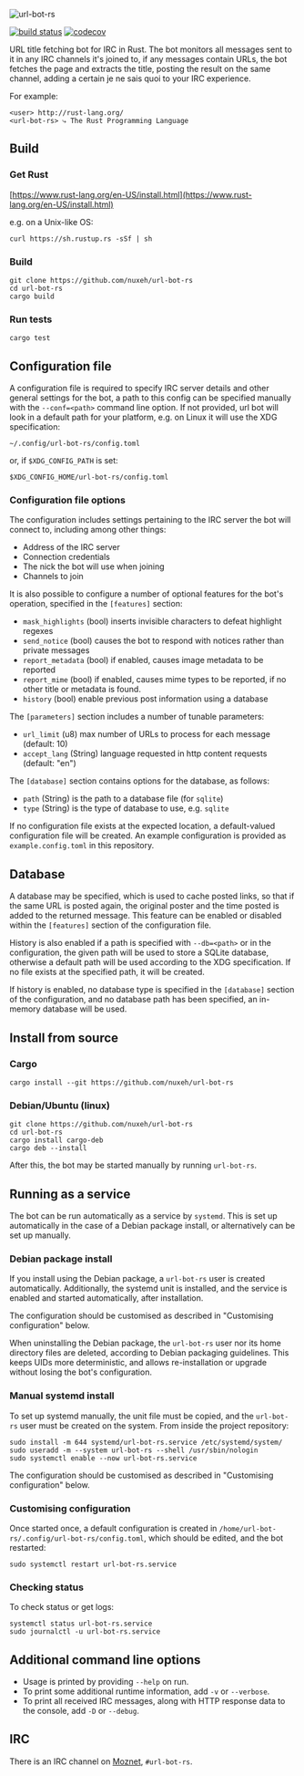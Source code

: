 ![url-bot-rs](./logo.svg "url-bot-rs")

[![build status](https://api.travis-ci.org/nuxeh/url-bot-rs.png?branch=master)](https://travis-ci.org/nuxeh/url-bot-rs)
[![codecov](https://codecov.io/gh/nuxeh/url-bot-rs/branch/master/graph/badge.svg)](https://codecov.io/gh/nuxeh/url-bot-rs)

URL title fetching bot for IRC in Rust. The bot monitors all messages sent to
it in any IRC channels it's joined to, if any messages contain URLs, the bot
fetches the page and extracts the title, posting the result on the same
channel, adding a certain je ne sais quoi to your IRC experience.

For example:

    <user> http://rust-lang.org/
    <url-bot-rs> ⤷ The Rust Programming Language

## Build

### Get Rust

[https://www.rust-lang.org/en-US/install.html](https://www.rust-lang.org/en-US/install.html)

e.g. on a Unix-like OS:

    curl https://sh.rustup.rs -sSf | sh

### Build

    git clone https://github.com/nuxeh/url-bot-rs
    cd url-bot-rs
    cargo build

### Run tests

    cargo test

## Configuration file

A configuration file is required to specify IRC server details and other
general settings for the bot, a path to this config can be specified manually
with the `--conf=<path>` command line option. If not provided, url bot will
look in a default path for your platform, e.g. on Linux it will use the XDG
specification:

    ~/.config/url-bot-rs/config.toml

or, if `$XDG_CONFIG_PATH` is set:

    $XDG_CONFIG_HOME/url-bot-rs/config.toml

### Configuration file options

The configuration includes settings pertaining to the IRC server the bot will
connect to, including among other things:

- Address of the IRC server
- Connection credentials
- The nick the bot will use when joining
- Channels to join

It is also possible to configure a number of optional features for the bot's
operation, specified in the `[features]` section:

- `mask_highlights` (bool) inserts invisible characters to defeat highlight
  regexes
- `send_notice` (bool) causes the bot to respond with notices rather than
  private messages
- `report_metadata` (bool) if enabled, causes image metadata to be reported
- `report_mime` (bool) if enabled, causes mime types to be reported, if no
  other title or metadata is found.
- `history` (bool) enable previous post information using a database

The `[parameters]` section includes a number of tunable parameters:

- `url_limit` (u8) max number of URLs to process for each message (default: 10)
- `accept_lang` (String) language requested in http content requests
  (default: "en")

The `[database]` section contains options for the database, as follows:

- `path` (String) is the path to a database file (for `sqlite`)
- `type` (String) is the type of database to use, e.g. `sqlite`

If no configuration file exists at the expected location, a default-valued
configuration file will be created. An example configuration is provided as
`example.config.toml` in this repository.

## Database

A database may be specified, which is used to cache posted links, so that if
the same URL is posted again, the original poster and the time posted is added
to the returned message. This feature can be enabled or disabled within the
`[features]` section of the configuration file.

History is also enabled if a path is specified with `--db=<path>` or in the
configuration, the given path will be used to store a SQLite database,
otherwise a default path will be used according to the XDG specification. If no
file exists at the specified path, it will be created.

If history is enabled, no database type is specified in the `[database]`
section of the configuration, and no database path has been specified, an
in-memory database will be used.

## Install from source

### Cargo

    cargo install --git https://github.com/nuxeh/url-bot-rs

### Debian/Ubuntu (linux)

    git clone https://github.com/nuxeh/url-bot-rs
    cd url-bot-rs
    cargo install cargo-deb
    cargo deb --install

After this, the bot may be started manually by running `url-bot-rs`.

## Running as a service

The bot can be run automatically as a service by `systemd`. This is set up
automatically in the case of a Debian package install, or alternatively can be
set up manually.

### Debian package install

If you install using the Debian package, a `url-bot-rs` user is created
automatically. Additionally, the systemd unit is installed, and the service is
enabled and started automatically, after installation.

The configuration should be customised as described in "Customising
configuration" below.

When uninstalling the Debian package, the `url-bot-rs` user nor its home
directory files are deleted, according to Debian packaging guidelines. This
keeps UIDs more deterministic, and allows re-installation or upgrade without
losing the bot's configuration.

### Manual systemd install

To set up systemd manually, the unit file must be copied, and the `url-bot-rs`
user must be created on the system. From inside the project repository:

    sudo install -m 644 systemd/url-bot-rs.service /etc/systemd/system/
    sudo useradd -m --system url-bot-rs --shell /usr/sbin/nologin
    sudo systemctl enable --now url-bot-rs.service

The configuration should be customised as described in "Customising
configuration" below.

### Customising configuration

Once started once, a default configuration is created in
`/home/url-bot-rs/.config/url-bot-rs/config.toml`, which should be edited, and
the bot restarted:

    sudo systemctl restart url-bot-rs.service

### Checking status

To check status or get logs:

    systemctl status url-bot-rs.service
    sudo journalctl -u url-bot-rs.service

## Additional command line options

- Usage is printed by providing `--help` on run.
- To print some additional runtime information, add `-v` or `--verbose`.
- To print all received IRC messages, along with HTTP response data to the
  console, add `-D` or `--debug`.

## IRC

There is an IRC channel on [Moznet](https://wiki.mozilla.org/IRC), `#url-bot-rs`.
